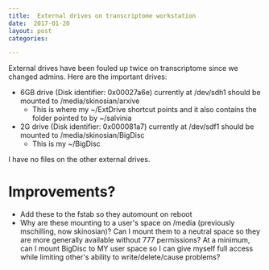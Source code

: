```yaml
---
title:  External drives on transcriptome workstation
date:  2017-01-20
layout: post
categories:

---
```

External drives have been fouled up twice on transcriptome since we changed admins. Here are the important drives:

  * 6GB drive (Disk identifier: 0x00027a6e) currently at /dev/sdh1 should be mounted to /media/skinosian/arxive
    * This is where my ~/ExtDrive shortcut points and it also contains the folder pointed to by ~/salvinia
  * 2G drive (Disk identifier: 0x000081a7) currently at /dev/sdf1 should be mounted to /media/skinosian/BigDisc
    * This is my ~/BigDisc

I have no files on the other external drives.

# Improvements?

  * Add these to the fstab so they automount on reboot
  * Why are these mounting to a user's space on /media (previously mschilling, now skinosian)? Can I mount them to a neutral space so they are more generally available without 777 permissions? At a minimum, can I mount BigDisc to MY user space so I can give myself full access while limiting other's ability to write/delete/cause problems?
